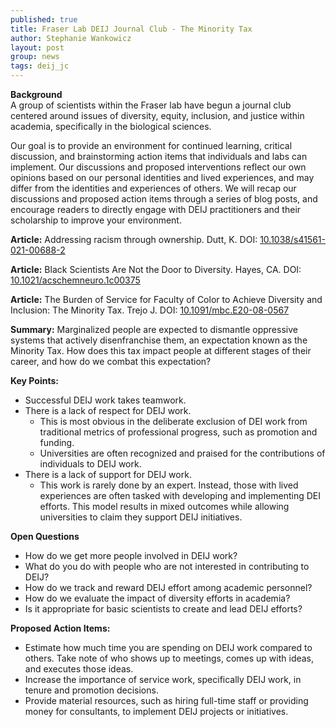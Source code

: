 ```yaml
---
published: true
title: Fraser Lab DEIJ Journal Club - The Minority Tax
author: Stephanie Wankowicz
layout: post
group: news
tags: deij_jc
---
```

**Background**
<br>
A group of scientists within the Fraser lab have begun a journal club centered around issues of diversity, equity, inclusion, and justice within academia, specifically in the biological sciences.

Our goal is to provide an environment for continued learning, critical discussion, and brainstorming action items that individuals and labs can implement. Our discussions and proposed interventions reflect our own opinions based on our personal identities and lived experiences, and may differ from the identities and experiences of others. We will recap our discussions and proposed action items through a series of blog posts, and encourage readers to directly engage with DEIJ practitioners and their scholarship to improve your environment.


**Article:** Addressing racism through ownership. Dutt, K. DOI: [10.1038/s41561-021-00688-2](https://www.nature.com/articles/s41561-021-00688-2)


**Article:** Black Scientists Are Not the Door to Diversity. Hayes, CA. DOI: [10.1021/acschemneuro.1c00375](https://pubs.acs.org/doi/10.1021/acschemneuro.1c00375)


**Article:** The Burden of Service for Faculty of Color to Achieve Diversity and Inclusion: The Minority Tax. Trejo J. DOI: [10.1091/mbc.E20-08-0567](https://pubmed.ncbi.nlm.nih.gov/33253072/)


**Summary:** Marginalized people are expected to dismantle oppressive systems that actively disenfranchise them, an expectation known as the Minority Tax. How does this tax impact people at different stages of their career, and how do we combat this expectation?


**Key Points:**
- Successful DEIJ work takes teamwork.
- There is a lack of respect for DEIJ work.
	- This is most obvious in the deliberate exclusion of DEI work from traditional metrics of professional progress, such as promotion and funding.
	- Universities are often recognized and praised for the contributions of individuals to DEIJ work.
- There is a lack of support for DEIJ work.
	-	This work is rarely done by an expert. Instead, those with lived experiences are often tasked with developing and implementing DEI efforts. This model results in mixed outcomes while allowing universities to claim they support DEIJ initiatives.


**Open Questions**
- How do we get more people involved in DEIJ work?
- What do you do with people who are not interested in contributing to DEIJ?
- How do we track and reward DEIJ effort among academic personnel?
- How do we evaluate the impact of diversity efforts in academia?
- Is it appropriate for basic scientists to create and lead DEIJ efforts?


**Proposed Action Items:**
- Estimate how much time you are spending on DEIJ work compared to others. Take note of who shows up to meetings, comes up with ideas, and executes those ideas.
- Increase the importance of service work, specifically DEIJ work, in tenure and promotion decisions.
- Provide material resources, such as hiring full-time staff or providing money for consultants, to implement DEIJ projects or initiatives.
